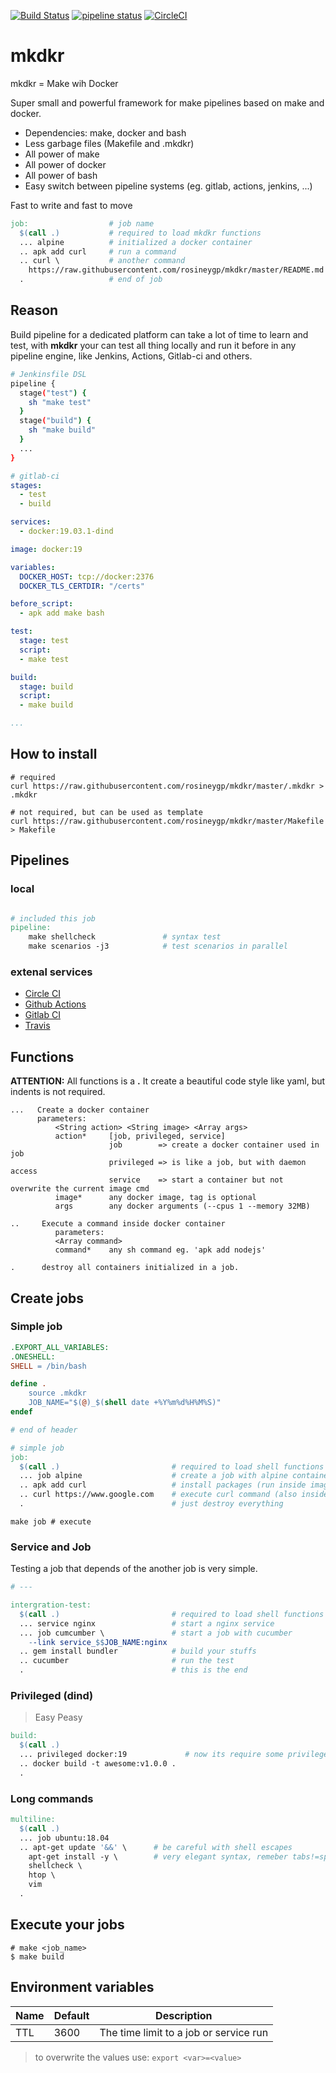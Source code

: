 [![Build Status](https://travis-ci.org/rosineygp/mkdkr.svg?branch=master)](https://travis-ci.org/rosineygp/mkdkr)
[![pipeline status](https://gitlab.com/rosiney.gp/mkdkr/badges/master/pipeline.svg)](https://gitlab.com/rosiney.gp/mkdkr/commits/master)
[![CircleCI](https://circleci.com/gh/rosineygp/mkdkr/tree/master.svg?style=svg)](https://circleci.com/gh/rosineygp/mkdkr/tree/master)

# mkdkr

mkdkr = Make wih Docker

Super small and powerful framework for make pipelines based on make and docker.

- Dependencies: make, docker and bash
- Less garbage files (Makefile and .mkdkr)
- All power of make
- All power of docker
- All power of bash
- Easy switch between pipeline systems (eg. gitlab, actions, jenkins, ...)

Fast to write and fast to move

```Makefile
job:                  # job name
  $(call .)           # required to load mkdkr functions
  ... alpine          # initialized a docker container
  .. apk add curl     # run a command
  .. curl \           # another command
    https://raw.githubusercontent.com/rosineygp/mkdkr/master/README.md
  .                   # end of job
```

## Reason

Build pipeline for a dedicated platform can take a lot of time to learn and test, with **mkdkr** your can test all thing locally and run it before in any pipeline engine, like Jenkins, Actions, Gitlab-ci and others.

```Bash
# Jenkinsfile DSL
pipeline {
  stage("test") {
    sh "make test"
  }
  stage("build") {
    sh "make build"
  }
  ...
}
```

```yaml
# gitlab-ci
stages:
  - test
  - build

services:
  - docker:19.03.1-dind

image: docker:19

variables:
  DOCKER_HOST: tcp://docker:2376
  DOCKER_TLS_CERTDIR: "/certs"

before_script:
  - apk add make bash

test:
  stage: test
  script:
  - make test

build:
  stage: build
  script:
  - make build

...
```

## How to install

```Shell
# required
curl https://raw.githubusercontent.com/rosineygp/mkdkr/master/.mkdkr > .mkdkr

# not required, but can be used as template
curl https://raw.githubusercontent.com/rosineygp/mkdkr/master/Makefile > Makefile
```

## Pipelines

### local

```Makefile

# included this job
pipeline:
	make shellcheck               # syntax test
	make scenarios -j3            # test scenarios in parallel
```

### extenal services

- [Circle CI](.circleci/config.yml)
- [Github Actions](.github/workflows/main.yml)
- [Gitlab CI](.gitlab-ci.yml)
- [Travis](.travis.yml)

## Functions

**ATTENTION:** All functions is a **.** It create a beautiful code style like yaml, but indents is not required.

```
...   Create a docker container
      parameters:
          <String action> <String image> <Array args>
          action*     [job, privileged, service]
                      job        => create a docker container used in job
                      privileged => is like a job, but with daemon access
                      service    => start a container but not overwrite the current image cmd
          image*      any docker image, tag is optional
          args        any docker arguments (--cpus 1 --memory 32MB)

..     Execute a command inside docker container
          parameters:
          <Array command>
          command*    any sh command eg. 'apk add nodejs'

.      destroy all containers initialized in a job.
```

## Create jobs

### Simple job

```Makefile
.EXPORT_ALL_VARIABLES:
.ONESHELL:
SHELL = /bin/bash

define .
	source .mkdkr
	JOB_NAME="$(@)_$(shell date +%Y%m%d%H%M%S)"
endef

# end of header

# simple job
job:
  $(call .)                         # required to load shell functions and name the job
  ... job alpine                    # create a job with alpine container
  .. apk add curl                   # install packages (run inside image)
  .. curl https://www.google.com    # execute curl command (also inside image)
  .                                 # just destroy everything
```
```Shell
make job # execute
```

### Service and Job

Testing a job that depends of the another job is very simple.

```Makefile
# ---

intergration-test:
  $(call .)                         # required to load shell functions and name the job
  ... service nginx                 # start a nginx service
  ... job cumcumber \               # start a job with cucumber
    --link service_$$JOB_NAME:nginx
  .. gem install bundler            # build your stuffs
  .. cucumber                       # run the test
  .                                 # this is the end
```

### Privileged (dind)
> Easy Peasy

```Makefile
build:
  $(call .)
  ... privileged docker:19             # now its require some privileges
  .. docker build -t awesome:v1.0.0 .
  .
```

### Long commands

```Makefile
multiline:
  $(call .)
  ... job ubuntu:18.04
  .. apt-get update '&&' \      # be careful with shell escapes
    apt-get install -y \        # very elegant syntax, remeber tabs!=spaces
    shellcheck \
    htop \
    vim
  .
```

## Execute your jobs

```Shell
# make <job_name>
$ make build
```

## Environment variables

|Name|Default|Description|
|----|-------|-----------|
|TTL|3600|The time limit to a job or service run|

> to overwrite the values use: `export <var>=<value>`
